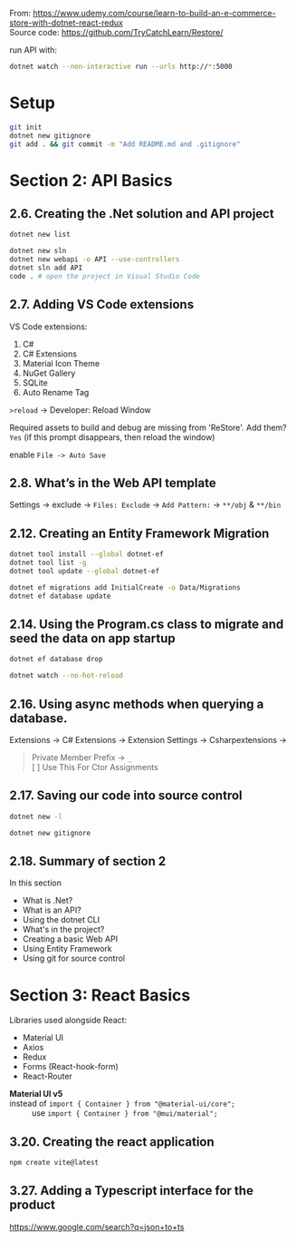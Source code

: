 From: https://www.udemy.com/course/learn-to-build-an-e-commerce-store-with-dotnet-react-redux  
Source code: https://github.com/TryCatchLearn/Restore/

run API with:

```bash
dotnet watch --non-interactive run --urls http://*:5000
```

# Setup

```bash
git init
dotnet new gitignore
git add . && git commit -m "Add README.md and .gitignore"
```

# Section 2: API Basics

## 2.6. Creating the .Net solution and API project

```bash
dotnet new list

dotnet new sln
dotnet new webapi -o API --use-controllers
dotnet sln add API
code . # open the project in Visual Studio Code
```

## 2.7. Adding VS Code extensions

VS Code extensions:

1. C#
2. C# Extensions
3. Material Icon Theme
4. NuGet Gallery
5. SQLite
6. Auto Rename Tag

`>reload` -> Developer: Reload Window

Required assets to build and debug are missing from 'ReStore'. Add them? `Yes`
(if this prompt disappears, then reload the window)

enable `File -> Auto Save`

## 2.8. What’s in the Web API template

Settings -> exclude -> `Files: Exclude` -> `Add Pattern:` -> `**/obj` & `**/bin`

## 2.12. Creating an Entity Framework Migration

```bash
dotnet tool install --global dotnet-ef
dotnet tool list -g
dotnet tool update --global dotnet-ef

dotnet ef migrations add InitialCreate -o Data/Migrations
dotnet ef database update
```

## 2.14. Using the Program.cs class to migrate and seed the data on app startup

```bash
dotnet ef database drop

dotnet watch --no-hot-reload
```

## 2.16. Using async methods when querying a database.

Extensions -> C# Extensions -> Extension Settings -> Csharpextensions ->
> Private Member Prefix -> `_`  
> [ ] Use This For Ctor Assignments

## 2.17. Saving our code into source control

```bash
dotnet new -l

dotnet new gitignore
```

## 2.18. Summary of section 2

In this section

* What is .Net?
* What is an API?
* Using the dotnet CLI
* What's in the project?
* Creating a basic Web API
* Using Entity Framework
* Using git for source control

# Section 3: React Basics

Libraries used alongside React:

* Material UI
* Axios
* Redux
* Forms (React-hook-form)
* React-Router

**Material UI v5**  
instead of `import { Container } from "@material-ui/core";`  
&nbsp;&nbsp;&nbsp;&nbsp;&nbsp;&nbsp;&nbsp;&nbsp;&nbsp;
use `import { Container } from "@mui/material";`

## 3.20. Creating the react application

```bash
npm create vite@latest
```

## 3.27. Adding a Typescript interface for the product

https://www.google.com/search?q=json+to+ts
